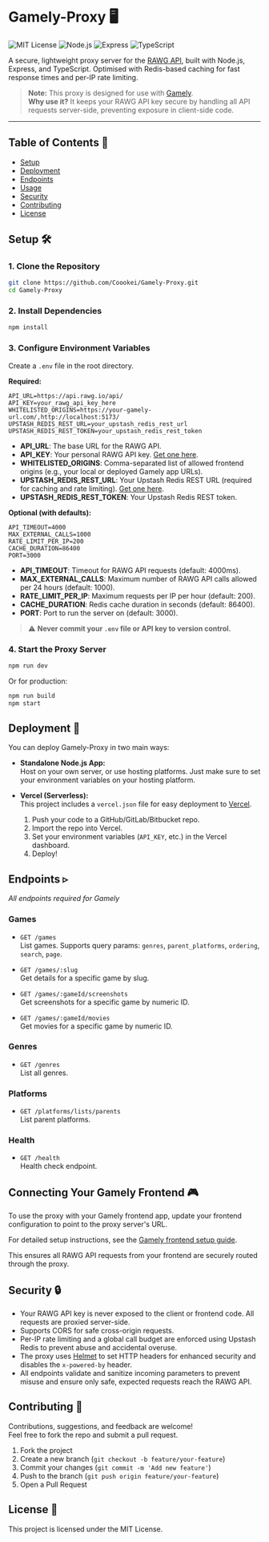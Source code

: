 # Gamely-Proxy 🖥️

![MIT License](https://img.shields.io/badge/license-MIT-green)
![Node.js](https://img.shields.io/badge/node-%3E=18.0.0-brightgreen)
![Express](https://img.shields.io/badge/express.js-5.x-blue)
![TypeScript](https://img.shields.io/badge/typescript-5.x-blue)

A secure, lightweight proxy server for the [RAWG API](https://rawg.io/apidocs), built with Node.js, Express, and TypeScript. Optimised with Redis-based caching for fast response times and per-IP rate limiting.

> **Note:** This proxy is designed for use with [Gamely](https://github.com/Coookei/Gamely).  
> **Why use it?** It keeps your RAWG API key secure by handling all API requests server-side, preventing exposure in client-side code.

---

## Table of Contents 📑

- [Setup](#setup-%EF%B8%8F)
- [Deployment](#deployment-)
- [Endpoints](#endpoints-)
- [Usage](#connecting-your-gamely-frontend-)
- [Security](#security-)
- [Contributing](#contributing-)
- [License](#license-)

## Setup 🛠️

### 1. Clone the Repository

```bash
git clone https://github.com/Coookei/Gamely-Proxy.git
cd Gamely-Proxy
```

### 2. Install Dependencies

```bash
npm install
```

### 3. Configure Environment Variables

Create a `.env` file in the root directory.

**Required:**

```env
API_URL=https://api.rawg.io/api/
API_KEY=your_rawg_api_key_here
WHITELISTED_ORIGINS=https://your-gamely-url.com/,http://localhost:5173/
UPSTASH_REDIS_REST_URL=your_upstash_redis_rest_url
UPSTASH_REDIS_REST_TOKEN=your_upstash_redis_rest_token
```

- **API_URL**: The base URL for the RAWG API.
- **API_KEY**: Your personal RAWG API key. [Get one here](https://rawg.io/apidocs).
- **WHITELISTED_ORIGINS**: Comma-separated list of allowed frontend origins (e.g., your local or deployed Gamely app URLs).
- **UPSTASH_REDIS_REST_URL**: Your Upstash Redis REST URL (required for caching and rate limiting). [Get one here](https://upstash.com/pricing/redis).
- **UPSTASH_REDIS_REST_TOKEN**: Your Upstash Redis REST token.

**Optional (with defaults):**

```env
API_TIMEOUT=4000
MAX_EXTERNAL_CALLS=1000
RATE_LIMIT_PER_IP=200
CACHE_DURATION=86400
PORT=3000
```

- **API_TIMEOUT**: Timeout for RAWG API requests (default: 4000ms).
- **MAX_EXTERNAL_CALLS**: Maximum number of RAWG API calls allowed per 24 hours (default: 1000).
- **RATE_LIMIT_PER_IP**: Maximum requests per IP per hour (default: 200).
- **CACHE_DURATION**: Redis cache duration in seconds (default: 86400).
- **PORT**: Port to run the server on (default: 3000).

> ⚠️ **Never commit your `.env` file or API key to version control.**

### 4. Start the Proxy Server

```bash
npm run dev
```

Or for production:

```bash
npm run build
npm start
```

## Deployment 🚀

You can deploy Gamely-Proxy in two main ways:

- **Standalone Node.js App:**  
  Host on your own server, or use hosting platforms. Just make sure to set your environment variables on your hosting platform.

- **Vercel (Serverless):**  
  This project includes a `vercel.json` file for easy deployment to [Vercel](https://vercel.com/).
  1. Push your code to a GitHub/GitLab/Bitbucket repo.
  2. Import the repo into Vercel.
  3. Set your environment variables (`API_KEY`, etc.) in the Vercel dashboard.
  4. Deploy!

## Endpoints ▹

_All endpoints required for Gamely_

### Games

- `GET /games`  
  List games. Supports query params: `genres`, `parent_platforms`, `ordering`, `search`, `page`.

- `GET /games/:slug`  
  Get details for a specific game by slug.

- `GET /games/:gameId/screenshots`  
  Get screenshots for a specific game by numeric ID.

- `GET /games/:gameId/movies`  
  Get movies for a specific game by numeric ID.

### Genres

- `GET /genres`  
  List all genres.

### Platforms

- `GET /platforms/lists/parents`  
  List parent platforms.

### Health

- `GET /health`  
  Health check endpoint.

## Connecting Your Gamely Frontend 🎮

To use the proxy with your Gamely frontend app, update your frontend configuration to point to the proxy server's URL.

For detailed setup instructions, see the [Gamely frontend setup guide](https://github.com/Coookei/Gamely?tab=readme-ov-file#setup-%EF%B8%8F).

This ensures all RAWG API requests from your frontend are securely routed through the proxy.

## Security 🔒

- Your RAWG API key is never exposed to the client or frontend code. All requests are proxied server-side.
- Supports CORS for safe cross-origin requests.
- Per-IP rate limiting and a global call budget are enforced using Upstash Redis to prevent abuse and accidental overuse.
- The proxy uses [Helmet](https://helmetjs.github.io/) to set HTTP headers for enhanced security and disables the `x-powered-by` header.
- All endpoints validate and sanitize incoming parameters to prevent misuse and ensure only safe, expected requests reach the RAWG API.

## Contributing 🤝

Contributions, suggestions, and feedback are welcome!  
Feel free to fork the repo and submit a pull request.

1. Fork the project
2. Create a new branch (`git checkout -b feature/your-feature`)
3. Commit your changes (`git commit -m 'Add new feature'`)
4. Push to the branch (`git push origin feature/your-feature`)
5. Open a Pull Request

## License 📜

This project is licensed under the MIT License.

